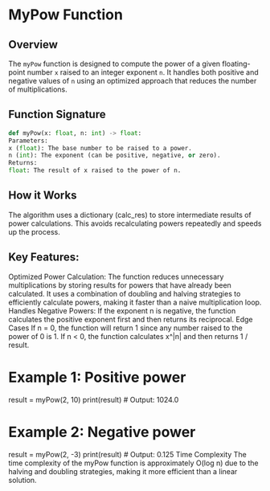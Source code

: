 # MyPow Function

## Overview

The `myPow` function is designed to compute the power of a given floating-point number `x` raised to an integer exponent `n`. It handles both positive and negative values of `n` using an optimized approach that reduces the number of multiplications.

## Function Signature

```python
def myPow(x: float, n: int) -> float:
Parameters:
x (float): The base number to be raised to a power.
n (int): The exponent (can be positive, negative, or zero).
Returns:
float: The result of x raised to the power of n.
```

## How it Works
The algorithm uses a dictionary (calc_res) to store intermediate results of power calculations. This avoids recalculating powers repeatedly and speeds up the process.

## Key Features:
Optimized Power Calculation:
The function reduces unnecessary multiplications by storing results for powers that have already been calculated.
It uses a combination of doubling and halving strategies to efficiently calculate powers, making it faster than a naive multiplication loop.
Handles Negative Powers:
If the exponent n is negative, the function calculates the positive exponent first and then returns its reciprocal.
Edge Cases
If n = 0, the function will return 1 since any number raised to the power of 0 is 1.
If n < 0, the function calculates x^|n| and then returns 1 / result.

# Example 1: Positive power
result = myPow(2, 10)
print(result)  # Output: 1024.0

# Example 2: Negative power
result = myPow(2, -3)
print(result)  # Output: 0.125
Time Complexity
The time complexity of the myPow function is approximately O(log n) due to the halving and doubling strategies, making it more efficient than a linear solution.

